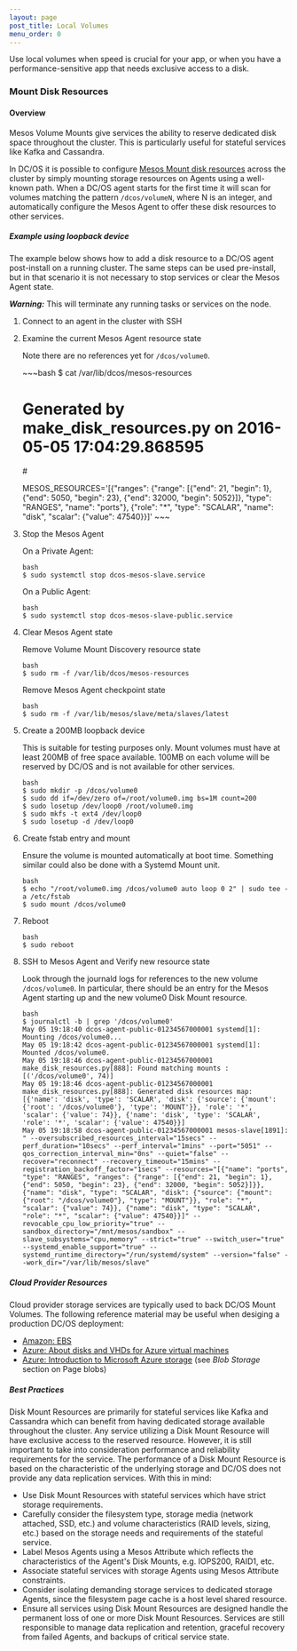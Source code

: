 ```yaml
---
layout: page
post_title: Local Volumes
menu_order: 0
---
```


<p>Use local volumes when speed is crucial for your app, or when you have a performance-sensitive app that needs exclusive access to a disk.</p>

<h3>Mount Disk Resources</h3>

<h4>Overview</h4>

<p>Mesos Volume Mounts give services the ability to reserve dedicated disk space throughout the cluster. This is particularly useful for stateful services like Kafka and Cassandra.</p>

<p>In DC/OS it is possible to configure <a href="http://mesos.apache.org/documentation/latest/multiple-disk/">Mesos Mount disk resources</a> across the cluster by simply mounting storage resources on Agents using a well-known path. When a DC/OS agent starts for the first time it will scan for volumes matching the pattern <code>/dcos/volumeN</code>, where N is an integer, and automatically configure the Mesos Agent to offer these disk resources to other services.</p>

<h5>Example using loopback device</h5>

<p>The example below shows how to add a disk resource to a DC/OS agent post-install on a running cluster. The same steps can be used pre-install, but in that scenario it is not necessary to stop services or clear the Mesos Agent state.</p>

<p><strong><em>Warning:</em></strong> This will terminate any running tasks or services on the node.</p>

<ol>
<li><p>Connect to an agent in the cluster with SSH</p></li>
<li><p>Examine the current Mesos Agent resource state</p>

<p>Note there are no references yet for <code>/dcos/volume0</code>.</p>

<p>~~~bash
$ cat /var/lib/dcos/mesos-resources</p>

<h1>Generated by make_disk_resources.py on 2016-05-05 17:04:29.868595</h1>

<p>#</p>

<p>MESOS_RESOURCES='[{"ranges": {"range": [{"end": 21, "begin": 1}, {"end": 5050, "begin": 23}, {"end": 32000, "begin": 5052}]}, "type": "RANGES", "name": "ports"}, {"role": "*", "type": "SCALAR", "name": "disk", "scalar": {"value": 47540}}]'
~~~</p></li>
<li><p>Stop the Mesos Agent</p>

<p>On a Private Agent:</p>

<p><code>bash
$ sudo systemctl stop dcos-mesos-slave.service</code></p>

<p>On a Public Agent:</p>

<p><code>bash
$ sudo systemctl stop dcos-mesos-slave-public.service</code></p></li>
<li><p>Clear Mesos Agent state</p>

<p>Remove Volume Mount Discovery resource state</p>

<p><code>bash
$ sudo rm -f /var/lib/dcos/mesos-resources</code></p>

<p>Remove Mesos Agent checkpoint state</p>

<p><code>bash
$ sudo rm -f /var/lib/mesos/slave/meta/slaves/latest</code></p></li>
<li><p>Create a 200MB loopback device</p>

<p>This is suitable for testing purposes only. Mount volumes must have at least 200MB of free space available. 100MB on each volume will be reserved by DC/OS and is not available for other services.</p>

<p><code>bash
$ sudo mkdir -p /dcos/volume0
$ sudo dd if=/dev/zero of=/root/volume0.img bs=1M count=200
$ sudo losetup /dev/loop0 /root/volume0.img
$ sudo mkfs -t ext4 /dev/loop0
$ sudo losetup -d /dev/loop0</code></p></li>
<li><p>Create fstab entry and mount</p>

<p>Ensure the volume is mounted automatically at boot time. Something similar could also be done with a Systemd Mount unit.</p>

<p><code>bash
$ echo "/root/volume0.img /dcos/volume0 auto loop 0 2" | sudo tee -a /etc/fstab
$ sudo mount /dcos/volume0</code></p></li>
<li><p>Reboot</p>

<p><code>bash
$ sudo reboot</code></p></li>
<li><p>SSH to Mesos Agent and Verify new resource state</p>

<p>Look through the journald logs for references to the new volume <code>/dcos/volume0</code>. In particular, there should be an entry for the Mesos Agent starting up and the new volume0 Disk Mount resource.</p>

<p><code>bash
$ journalctl -b | grep '/dcos/volume0'
May 05 19:18:40 dcos-agent-public-01234567000001 systemd[1]: Mounting /dcos/volume0...
May 05 19:18:42 dcos-agent-public-01234567000001 systemd[1]: Mounted /dcos/volume0.
May 05 19:18:46 dcos-agent-public-01234567000001 make_disk_resources.py[888]: Found matching mounts : [('/dcos/volume0', 74)]
May 05 19:18:46 dcos-agent-public-01234567000001 make_disk_resources.py[888]: Generated disk resources map: [{'name': 'disk', 'type': 'SCALAR', 'disk': {'source': {'mount': {'root': '/dcos/volume0'}, 'type': 'MOUNT'}}, 'role': '*', 'scalar': {'value': 74}}, {'name': 'disk', 'type': 'SCALAR', 'role': '*', 'scalar': {'value': 47540}}]
May 05 19:18:58 dcos-agent-public-01234567000001 mesos-slave[1891]: " --oversubscribed_resources_interval="15secs" --perf_duration="10secs" --perf_interval="1mins" --port="5051" --qos_correction_interval_min="0ns" --quiet="false" --recover="reconnect" --recovery_timeout="15mins" --registration_backoff_factor="1secs" --resources="[{"name": "ports", "type": "RANGES", "ranges": {"range": [{"end": 21, "begin": 1}, {"end": 5050, "begin": 23}, {"end": 32000, "begin": 5052}]}}, {"name": "disk", "type": "SCALAR", "disk": {"source": {"mount": {"root": "/dcos/volume0"}, "type": "MOUNT"}}, "role": "*", "scalar": {"value": 74}}, {"name": "disk", "type": "SCALAR", "role": "*", "scalar": {"value": 47540}}]" --revocable_cpu_low_priority="true" --sandbox_directory="/mnt/mesos/sandbox" --slave_subsystems="cpu,memory" --strict="true" --switch_user="true" --systemd_enable_support="true" --systemd_runtime_directory="/run/systemd/system" --version="false" --work_dir="/var/lib/mesos/slave"</code></p></li>
</ol>

<h5>Cloud Provider Resources</h5>

<p>Cloud provider storage services are typically used to back DC/OS Mount Volumes. The following reference material may be useful when desiging a production DC/OS deployment:</p>

<ul>
<li><a href="http://docs.aws.amazon.com/AWSEC2/latest/UserGuide/AmazonEBS.html">Amazon: EBS</a></li>
<li><a href="https://azure.microsoft.com/en-us/documentation/articles/virtual-machines-linux-about-disks-vhds/">Azure: About disks and VHDs for Azure virtual machines</a></li>
<li><a href="https://azure.microsoft.com/en-us/documentation/articles/storage-introduction/">Azure: Introduction to Microsoft Azure storage</a> (see <em>Blob Storage</em> section on Page blobs)</li>
</ul>

<h5>Best Practices</h5>

<p>Disk Mount Resources are primarily for stateful services like Kafka and Cassandra which can benefit from having dedicated storage available throughout the cluster. Any service utilizing a Disk Mount Resource will have exclusive access to the reserved resource. However, it is still important to take into consideration performance and reliability requirements for the service. The performance of a Disk Mount Resource is based on the characteristic of the underlying storage and DC/OS does not provide any data replication services. With this in mind:</p>

<ul>
<li>Use Disk Mount Resources with stateful services which have strict storage requirements.</li>
<li>Carefully consider the filesystem type, storage media (network attached, SSD, etc.) and volume characteristics (RAID levels, sizing, etc.) based on the storage needs and requirements of the stateful service.</li>
<li>Label Mesos Agents using a Mesos Attribute which reflects the characteristics of the Agent's Disk Mounts, e.g. IOPS200, RAID1, etc.</li>
<li>Associate stateful services with storage Agents using Mesos Attribute constraints.</li>
<li>Consider isolating demanding storage services to dedicated storage Agents, since the filesystem page cache is a host level shared resource.</li>
<li>Ensure all services using Disk Mount Resources are designed handle the permanent loss of one or more Disk Mount Resources. Services are still responsible to manage data replication and retention, graceful recovery from failed Agents, and backups of critical service state.</li>
</ul>
